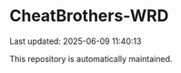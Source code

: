 # CheatBrothers-WRD

Last updated: 2025-06-09 11:40:13

This repository is automatically maintained.
